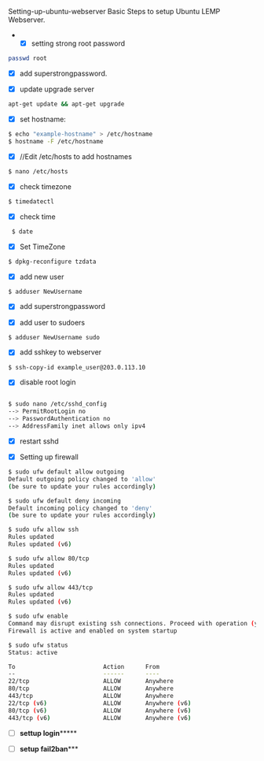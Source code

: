 Setting-up-ubuntu-webserver
Basic Steps to setup Ubuntu LEMP Webserver. 

- - [X]  setting strong root password 

```bash
passwd root
```

- [X]  add superstrongpassword. 


- [X] update upgrade server 
```bash
apt-get update && apt-get upgrade
```


- [X] set hostname: 

```bash
$ echo "example-hostname" > /etc/hostname
$ hostname -F /etc/hostname
```


- [X] //Edit /etc/hosts to add hostnames 
```bash
$ nano /etc/hosts
```


- [X] check timezone 

```bash
$ timedatectl
```


- [X] check time 

```bash
 $ date
```


- [X] Set TimeZone 

```bash
$ dpkg-reconfigure tzdata
```



- [X] add new user 

```bash
$ adduser NewUsername
```

- [X] add superstrongpassword 


- [X] add user to sudoers 

```bash
$ adduser NewUsername sudo
```

- [X] add sshkey to webserver 


```bash
$ ssh-copy-id example_user@203.0.113.10

```


- [X] disable root login 

```bash

$ sudo nano /etc/sshd_config
--> PermitRootLogin no  
--> PasswordAuthentication no  
--> AddressFamily inet allows only ipv4 
```





- [X] restart sshd 

- [X] Setting up firewall 

```bash
$ sudo ufw default allow outgoing
Default outgoing policy changed to 'allow'
(be sure to update your rules accordingly)
```


```bash
$ sudo ufw default deny incoming
Default incoming policy changed to 'deny'
(be sure to update your rules accordingly)
```

```bash
$ sudo ufw allow ssh
Rules updated
Rules updated (v6)

$ sudo ufw allow 80/tcp
Rules updated
Rules updated (v6)

$ sudo ufw allow 443/tcp
Rules updated
Rules updated (v6)

$ sudo ufw enable
Command may disrupt existing ssh connections. Proceed with operation (y|n)? y
Firewall is active and enabled on system startup

```


```bash
$ sudo ufw status
Status: active

To                         Action      From
--                         ------      ----
22/tcp                     ALLOW       Anywhere                  
80/tcp                     ALLOW       Anywhere                  
443/tcp                    ALLOW       Anywhere                  
22/tcp (v6)                ALLOW       Anywhere (v6)             
80/tcp (v6)                ALLOW       Anywhere (v6)             
443/tcp (v6)               ALLOW       Anywhere (v6)   


```

- [ ] **settup login******* 

- [ ] **setup fail2ban***** 
